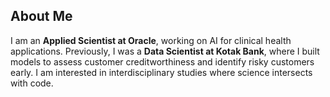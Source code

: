 
## About Me

I am an **Applied Scientist at Oracle**, working on AI for clinical health applications. Previously, I was a **Data Scientist at Kotak Bank**, where I built models to assess customer creditworthiness and identify risky customers early. I am interested in interdisciplinary studies where science intersects with code.
